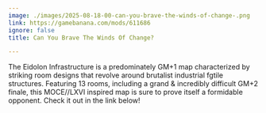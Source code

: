 ```yaml
---
image: ./images/2025-08-18-00-can-you-brave-the-winds-of-change-.png
link: https://gamebanana.com/mods/611686
ignore: false
title: Can You Brave The Winds Of Change?

---
```


The Eidolon Infrastructure is a predominately GM+1 map characterized by striking room designs that revolve around brutalist industrial fgtile structures. Featuring 13 rooms, including a grand & incredibly difficult GM+2 finale, this MOCE//LXVI inspired map is sure to prove itself a formidable opponent. Check it out in the link below!